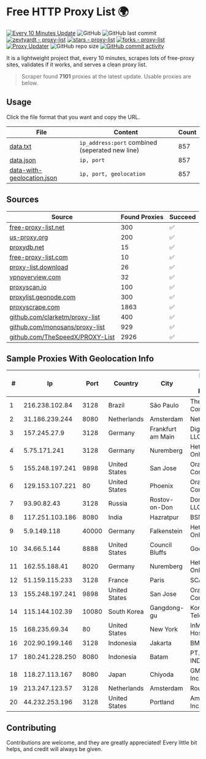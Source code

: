 
# Free HTTP Proxy List 🌍

[![Every 10 Minutes Update](https://github.com/mertguvencli/http-proxy-list/actions/workflows/main.yml/badge.svg?branch=main)](https://github.com/mertguvencli/http-proxy-list/actions/workflows/main.yml)
![GitHub](https://img.shields.io/github/license/mertguvencli/http-proxy-list)
![GitHub last commit](https://img.shields.io/github/last-commit/mertguvencli/http-proxy-list)
[![zevtyardt - proxy-list](https://img.shields.io/static/v1?label=zevtyardt&message=proxy-list&color=blue&logo=github)](https://github.com/zevtyardt/proxy-list "Go to GitHub repo")
[![stars - proxy-list](https://img.shields.io/github/stars/zevtyardt/proxy-list?style=social)](https://github.com/zevtyardt/proxy-list)
[![forks - proxy-list](https://img.shields.io/github/forks/zevtyardt/proxy-list?style=social)](https://github.com/zevtyardt/proxy-list)
[![Proxy Updater](https://github.com/zevtyardt/proxy-list/workflows/Proxy%20Updater/badge.svg)](https://github.com/zevtyardt/proxy-list/actions?query=workflow:"Proxy+Updater")
![GitHub repo size](https://img.shields.io/github/repo-size/zevtyardt/proxy-list)
[![GitHub commit activity](https://img.shields.io/github/commit-activity/m/zevtyardt/proxy-list?logo=commits)](https://github.com/zevtyardt/proxy-list/commits/main)

It is a lightweight project that, every 10 minutes, scrapes lots of free-proxy sites, validates if it works, and serves a clean proxy list.

> Scraper found **7101** proxies at the latest update. Usable proxies are below.

## Usage

Click the file format that you want and copy the URL.

|File|Content|Count|
|----|-------|-----|
|[data.txt](https://raw.githubusercontent.com/mertguvencli/http-proxy-list/main/proxy-list/data.txt)|`ip_address:port` combined (seperated new line)|857|
|[data.json](https://raw.githubusercontent.com/mertguvencli/http-proxy-list/main/proxy-list/data.json)|`ip, port`|857|
|[data-with-geolocation.json](https://raw.githubusercontent.com/mertguvencli/http-proxy-list/main/proxy-list/data-with-geolocation.json)|`ip, port, geolocation`|857|

## Sources

|Source|Found Proxies|Succeed|
|------|-------------|-------|
|[free-proxy-list.net](https://free-proxy-list.net)|300|✅|
|[us-proxy.org](https://www.us-proxy.org)|200|✅|
|[proxydb.net](http://proxydb.net)|15|✅|
|[free-proxy-list.com](https://free-proxy-list.com/?page=&port=&type%5B%5D=http&type%5B%5D=https&up_time=0&search=Search)|10|✅|
|[proxy-list.download](https://www.proxy-list.download/HTTP)|26|✅|
|[vpnoverview.com](https://vpnoverview.com/privacy/anonymous-browsing/free-proxy-servers)|32|✅|
|[proxyscan.io](https://www.proxyscan.io)|100|✅|
|[proxylist.geonode.com](https://proxylist.geonode.com/api/proxy-list?limit=300&page=1&sort_by=lastChecked&sort_type=desc&protocols=http,https)|300|✅|
|[proxyscrape.com](https://api.proxyscrape.com/v2/?request=displayproxies&protocol=http&timeout=10000&country=all&ssl=all&anonymity=all)|1863|✅|
|[github.com/clarketm/proxy-list](https://raw.githubusercontent.com/clarketm/proxy-list/master/proxy-list-raw.txt)|400|✅|
|[github.com/monosans/proxy-list](https://raw.githubusercontent.com/monosans/proxy-list/main/proxies/http.txt)|929|✅|
|[github.com/TheSpeedX/PROXY-List](https://raw.githubusercontent.com/TheSpeedX/PROXY-List/master/http.txt)|2926|✅|


## Sample Proxies With Geolocation Info

|#|Ip|Port|Country|City|Internet Service Provider|
|-|--|----|-------|----|-------------------------|
|1|216.238.102.84|3128|Brazil|São Paulo|The Constant Company|
|2|31.186.239.244|8080|Netherlands|Amsterdam|NetSkope Inc|
|3|157.245.27.9|3128|Germany|Frankfurt am Main|DigitalOcean, LLC|
|4|5.75.171.241|3128|Germany|Nuremberg|Hetzner Online GmbH|
|5|155.248.197.241|9898|United States|San Jose|Oracle Corporation|
|6|129.153.107.221|80|United States|Phoenix|Oracle Corporation|
|7|93.90.82.43|3128|Russia|Rostov-on-Don|Dontechsvyaz LLC|
|8|117.251.103.186|8080|India|Hazratpur|BSNL Internet|
|9|5.9.149.118|40000|Germany|Falkenstein|Hetzner Online GmbH|
|10|34.66.5.144|8888|United States|Council Bluffs|Google LLC|
|11|162.55.188.41|8020|Germany|Nuremberg|Hetzner Online GmbH|
|12|51.159.115.233|3128|France|Paris|SCALEWAY|
|13|155.248.197.241|9898|United States|San Jose|Oracle Corporation|
|14|115.144.102.39|10080|South Korea|Gangdong-gu|Korea Telecom|
|15|168.235.69.34|80|United States|New York|InMotion Hosting, Inc.|
|16|202.90.199.146|3128|Indonesia|Jakarta|BMG|
|17|180.241.228.250|8080|Indonesia|Batam|PT. TELKOM INDONESIA|
|18|118.27.113.167|8080|Japan|Chiyoda|GMO Internet, Inc.|
|19|213.247.123.57|3128|Netherlands|Amsterdam|Routit BV|
|20|44.232.253.196|3128|United States|Portland|Amazon.com, Inc.|



## Contributing

Contributions are welcome, and they are greatly appreciated! Every
little bit helps, and credit will always be given.

